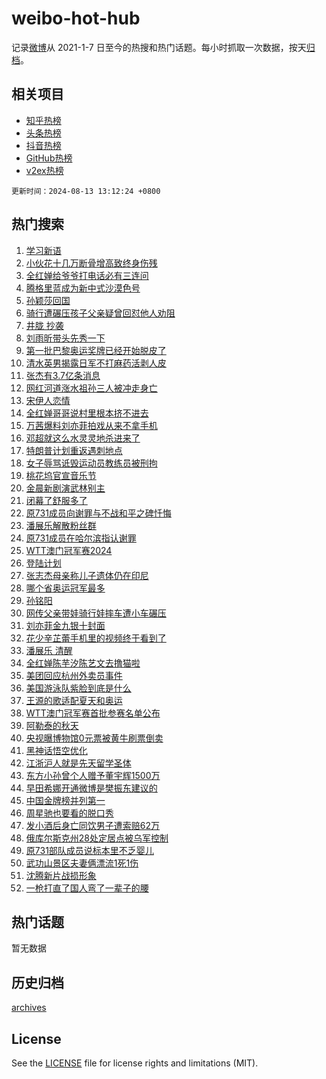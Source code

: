 # weibo-hot-hub

记录[微博](https://www.weibo.com)从 2021-1-7 日至今的热搜和热门话题。每小时抓取一次数据，按天[归档](archives)。

## 相关项目

- [知乎热榜](https://github.com/lonnyzhang423/zhihu-hot-hub)
- [头条热榜](https://github.com/lonnyzhang423/toutiao-hot-hub)
- [抖音热榜](https://github.com/lonnyzhang423/douyin-hot-hub)
- [GitHub热榜](https://github.com/lonnyzhang423/github-hot-hub)
- [v2ex热榜](https://github.com/lonnyzhang423/v2ex-hot-hub)


`更新时间：2024-08-13 13:12:24 +0800`

## 热门搜索

1. [学习新语](https://m.weibo.cn/search?containerid=100103type%3D1%26t%3D10%26q%3D%23%E5%AD%A6%E4%B9%A0%E6%96%B0%E8%AF%AD%23&stream_entry_id=51&isnewpage=1&extparam=seat%3D1%26stream_entry_id%3D51%26c_type%3D51%26dgr%3D0%26cate%3D10103%26q%3D%2523%25E5%25AD%25A6%25E4%25B9%25A0%25E6%2596%25B0%25E8%25AF%25AD%2523%26pos%3D0%26filter_type%3Drealtimehot%26display_time%3D1723525943%26pre_seqid%3D1723525943816016274211)
1. [小伙花十几万断骨增高致终身伤残](https://m.weibo.cn/search?containerid=100103type%3D1%26t%3D10%26q%3D%23%E5%B0%8F%E4%BC%99%E8%8A%B1%E5%8D%81%E5%87%A0%E4%B8%87%E6%96%AD%E9%AA%A8%E5%A2%9E%E9%AB%98%E8%87%B4%E7%BB%88%E8%BA%AB%E4%BC%A4%E6%AE%8B%23&stream_entry_id=31&isnewpage=1&extparam=seat%3D1%26stream_entry_id%3D31%26realpos%3D1%26dgr%3D0%26pos%3D0%26filter_type%3Drealtimehot%26c_type%3D31%26band_rank%3D1%26lcate%3D5001%26q%3D%2523%25E5%25B0%258F%25E4%25BC%2599%25E8%258A%25B1%25E5%258D%2581%25E5%2587%25A0%25E4%25B8%2587%25E6%2596%25AD%25E9%25AA%25A8%25E5%25A2%259E%25E9%25AB%2598%25E8%2587%25B4%25E7%25BB%2588%25E8%25BA%25AB%25E4%25BC%25A4%25E6%25AE%258B%2523%26cate%3D5001%26flag%3D1%26display_time%3D1723525943%26pre_seqid%3D1723525943816016274211)
1. [全红婵给爷爷打电话必有三连问](https://m.weibo.cn/search?containerid=100103type%3D1%26t%3D10%26q%3D%23%E5%85%A8%E7%BA%A2%E5%A9%B5%E7%BB%99%E7%88%B7%E7%88%B7%E6%89%93%E7%94%B5%E8%AF%9D%E5%BF%85%E6%9C%89%E4%B8%89%E8%BF%9E%E9%97%AE%23&stream_entry_id=31&isnewpage=1&extparam=seat%3D1%26stream_entry_id%3D31%26realpos%3D2%26dgr%3D0%26pos%3D1%26filter_type%3Drealtimehot%26c_type%3D31%26band_rank%3D2%26lcate%3D5001%26q%3D%2523%25E5%2585%25A8%25E7%25BA%25A2%25E5%25A9%25B5%25E7%25BB%2599%25E7%2588%25B7%25E7%2588%25B7%25E6%2589%2593%25E7%2594%25B5%25E8%25AF%259D%25E5%25BF%2585%25E6%259C%2589%25E4%25B8%2589%25E8%25BF%259E%25E9%2597%25AE%2523%26cate%3D5001%26flag%3D2%26display_time%3D1723525943%26pre_seqid%3D1723525943816016274211)
1. [腾格里蓝成为新中式沙漠色号](https://m.weibo.cn/search?containerid=100103type%3D1%26t%3D10%26q%3D%23%E8%85%BE%E6%A0%BC%E9%87%8C%E8%93%9D%E6%88%90%E4%B8%BA%E6%96%B0%E4%B8%AD%E5%BC%8F%E6%B2%99%E6%BC%A0%E8%89%B2%E5%8F%B7%23&stream_entry_id=31&isnewpage=1&extparam=seat%3D1%26stream_entry_id%3D31%26realpos%3D3%26dgr%3D0%26pos%3D2%26filter_type%3Drealtimehot%26c_type%3D31%26band_rank%3D3%26lcate%3D5001%26q%3D%2523%25E8%2585%25BE%25E6%25A0%25BC%25E9%2587%258C%25E8%2593%259D%25E6%2588%2590%25E4%25B8%25BA%25E6%2596%25B0%25E4%25B8%25AD%25E5%25BC%258F%25E6%25B2%2599%25E6%25BC%25A0%25E8%2589%25B2%25E5%258F%25B7%2523%26cate%3D5001%26flag%3D0%26display_time%3D1723525943%26pre_seqid%3D1723525943816016274211)
1. [孙颖莎回国](https://m.weibo.cn/search?containerid=100103type%3D1%26t%3D10%26q%3D%E5%AD%99%E9%A2%96%E8%8E%8E%E5%9B%9E%E5%9B%BD&stream_entry_id=31&isnewpage=1&extparam=seat%3D1%26stream_entry_id%3D31%26realpos%3D4%26dgr%3D0%26pos%3D3%26filter_type%3Drealtimehot%26c_type%3D31%26band_rank%3D4%26lcate%3D5001%26q%3D%25E5%25AD%2599%25E9%25A2%2596%25E8%258E%258E%25E5%259B%259E%25E5%259B%25BD%26cate%3D5001%26flag%3D2%26display_time%3D1723525943%26pre_seqid%3D1723525943816016274211)
1. [骑行遭碾压孩子父亲疑曾回怼他人劝阻](https://m.weibo.cn/search?containerid=100103type%3D1%26t%3D10%26q%3D%23%E9%AA%91%E8%A1%8C%E9%81%AD%E7%A2%BE%E5%8E%8B%E5%AD%A9%E5%AD%90%E7%88%B6%E4%BA%B2%E7%96%91%E6%9B%BE%E5%9B%9E%E6%80%BC%E4%BB%96%E4%BA%BA%E5%8A%9D%E9%98%BB%23&stream_entry_id=31&isnewpage=1&extparam=seat%3D1%26stream_entry_id%3D31%26realpos%3D5%26dgr%3D0%26pos%3D4%26filter_type%3Drealtimehot%26c_type%3D31%26band_rank%3D5%26lcate%3D5001%26q%3D%2523%25E9%25AA%2591%25E8%25A1%258C%25E9%2581%25AD%25E7%25A2%25BE%25E5%258E%258B%25E5%25AD%25A9%25E5%25AD%2590%25E7%2588%25B6%25E4%25BA%25B2%25E7%2596%2591%25E6%259B%25BE%25E5%259B%259E%25E6%2580%25BC%25E4%25BB%2596%25E4%25BA%25BA%25E5%258A%259D%25E9%2598%25BB%2523%26cate%3D5001%26flag%3D1%26display_time%3D1723525943%26pre_seqid%3D1723525943816016274211)
1. [井胧 抄袭](https://m.weibo.cn/search?containerid=100103type%3D1%26t%3D10%26q%3D%E4%BA%95%E8%83%A7+%E6%8A%84%E8%A2%AD&stream_entry_id=31&isnewpage=1&extparam=seat%3D1%26stream_entry_id%3D31%26realpos%3D6%26dgr%3D0%26pos%3D5%26filter_type%3Drealtimehot%26c_type%3D31%26band_rank%3D6%26lcate%3D5001%26q%3D%25E4%25BA%2595%25E8%2583%25A7%2520%25E6%258A%2584%25E8%25A2%25AD%26cate%3D5001%26flag%3D2%26display_time%3D1723525943%26pre_seqid%3D1723525943816016274211)
1. [刘雨昕带头先秀一下](https://m.weibo.cn/search?containerid=100103type%3D1%26t%3D10%26q%3D%23%E5%88%98%E9%9B%A8%E6%98%95%E5%B8%A6%E5%A4%B4%E5%85%88%E7%A7%80%E4%B8%80%E4%B8%8B%23&stream_entry_id=31&isnewpage=1&extparam=seat%3D1%26stream_entry_id%3D31%26topic_ad%3D1%26dgr%3D0%26adid%3D249330%26pos%3D6%26filter_type%3Drealtimehot%26is_ad_pos%3D1%26c_type%3D31%26band_rank%3D7%26lcate%3D5001%26q%3D%2523%25E5%2588%2598%25E9%259B%25A8%25E6%2598%2595%25E5%25B8%25A6%25E5%25A4%25B4%25E5%2585%2588%25E7%25A7%2580%25E4%25B8%2580%25E4%25B8%258B%2523%26cate%3D5001%26display_time%3D1723525943%26pre_seqid%3D1723525943816016274211)
1. [第一批巴黎奥运奖牌已经开始脱皮了](https://m.weibo.cn/search?containerid=100103type%3D1%26t%3D10%26q%3D%23%E7%AC%AC%E4%B8%80%E6%89%B9%E5%B7%B4%E9%BB%8E%E5%A5%A5%E8%BF%90%E5%A5%96%E7%89%8C%E5%B7%B2%E7%BB%8F%E5%BC%80%E5%A7%8B%E8%84%B1%E7%9A%AE%E4%BA%86%23&stream_entry_id=31&isnewpage=1&extparam=seat%3D1%26stream_entry_id%3D31%26realpos%3D7%26dgr%3D0%26pos%3D7%26filter_type%3Drealtimehot%26c_type%3D31%26band_rank%3D7%26lcate%3D5001%26q%3D%2523%25E7%25AC%25AC%25E4%25B8%2580%25E6%2589%25B9%25E5%25B7%25B4%25E9%25BB%258E%25E5%25A5%25A5%25E8%25BF%2590%25E5%25A5%2596%25E7%2589%258C%25E5%25B7%25B2%25E7%25BB%258F%25E5%25BC%2580%25E5%25A7%258B%25E8%2584%25B1%25E7%259A%25AE%25E4%25BA%2586%2523%26cate%3D5001%26flag%3D2%26display_time%3D1723525943%26pre_seqid%3D1723525943816016274211)
1. [清水英男揭露日军不打麻药活剥人皮](https://m.weibo.cn/search?containerid=100103type%3D1%26t%3D10%26q%3D%23%E6%B8%85%E6%B0%B4%E8%8B%B1%E7%94%B7%E6%8F%AD%E9%9C%B2%E6%97%A5%E5%86%9B%E4%B8%8D%E6%89%93%E9%BA%BB%E8%8D%AF%E6%B4%BB%E5%89%A5%E4%BA%BA%E7%9A%AE%23&stream_entry_id=31&isnewpage=1&extparam=seat%3D1%26stream_entry_id%3D31%26realpos%3D8%26dgr%3D0%26pos%3D8%26filter_type%3Drealtimehot%26c_type%3D31%26band_rank%3D8%26lcate%3D5001%26q%3D%2523%25E6%25B8%2585%25E6%25B0%25B4%25E8%258B%25B1%25E7%2594%25B7%25E6%258F%25AD%25E9%259C%25B2%25E6%2597%25A5%25E5%2586%259B%25E4%25B8%258D%25E6%2589%2593%25E9%25BA%25BB%25E8%258D%25AF%25E6%25B4%25BB%25E5%2589%25A5%25E4%25BA%25BA%25E7%259A%25AE%2523%26cate%3D5001%26flag%3D0%26display_time%3D1723525943%26pre_seqid%3D1723525943816016274211)
1. [张杰有3.7亿条消息](https://m.weibo.cn/search?containerid=100103type%3D1%26t%3D10%26q%3D%23%E5%BC%A0%E6%9D%B0%E6%9C%893.7%E4%BA%BF%E6%9D%A1%E6%B6%88%E6%81%AF%23&stream_entry_id=31&isnewpage=1&extparam=seat%3D1%26stream_entry_id%3D31%26realpos%3D9%26dgr%3D0%26pos%3D9%26filter_type%3Drealtimehot%26c_type%3D31%26band_rank%3D9%26lcate%3D5001%26q%3D%2523%25E5%25BC%25A0%25E6%259D%25B0%25E6%259C%25893.7%25E4%25BA%25BF%25E6%259D%25A1%25E6%25B6%2588%25E6%2581%25AF%2523%26cate%3D5001%26flag%3D2%26display_time%3D1723525943%26pre_seqid%3D1723525943816016274211)
1. [网红河道涨水祖孙三人被冲走身亡](https://m.weibo.cn/search?containerid=100103type%3D1%26t%3D10%26q%3D%23%E7%BD%91%E7%BA%A2%E6%B2%B3%E9%81%93%E6%B6%A8%E6%B0%B4%E7%A5%96%E5%AD%99%E4%B8%89%E4%BA%BA%E8%A2%AB%E5%86%B2%E8%B5%B0%E8%BA%AB%E4%BA%A1%23&stream_entry_id=31&isnewpage=1&extparam=seat%3D1%26stream_entry_id%3D31%26realpos%3D10%26dgr%3D0%26pos%3D10%26filter_type%3Drealtimehot%26c_type%3D31%26band_rank%3D10%26lcate%3D5001%26q%3D%2523%25E7%25BD%2591%25E7%25BA%25A2%25E6%25B2%25B3%25E9%2581%2593%25E6%25B6%25A8%25E6%25B0%25B4%25E7%25A5%2596%25E5%25AD%2599%25E4%25B8%2589%25E4%25BA%25BA%25E8%25A2%25AB%25E5%2586%25B2%25E8%25B5%25B0%25E8%25BA%25AB%25E4%25BA%25A1%2523%26cate%3D5001%26flag%3D1%26display_time%3D1723525943%26pre_seqid%3D1723525943816016274211)
1. [宋伊人恋情](https://m.weibo.cn/search?containerid=100103type%3D1%26t%3D10%26q%3D%23%E5%AE%8B%E4%BC%8A%E4%BA%BA%E6%81%8B%E6%83%85%23&stream_entry_id=31&isnewpage=1&extparam=seat%3D1%26stream_entry_id%3D31%26realpos%3D11%26dgr%3D0%26pos%3D11%26filter_type%3Drealtimehot%26c_type%3D31%26band_rank%3D11%26lcate%3D5001%26q%3D%2523%25E5%25AE%258B%25E4%25BC%258A%25E4%25BA%25BA%25E6%2581%258B%25E6%2583%2585%2523%26cate%3D5001%26flag%3D1%26display_time%3D1723525943%26pre_seqid%3D1723525943816016274211)
1. [全红婵哥哥说村里根本挤不进去](https://m.weibo.cn/search?containerid=100103type%3D1%26t%3D10%26q%3D%23%E5%85%A8%E7%BA%A2%E5%A9%B5%E5%93%A5%E5%93%A5%E8%AF%B4%E6%9D%91%E9%87%8C%E6%A0%B9%E6%9C%AC%E6%8C%A4%E4%B8%8D%E8%BF%9B%E5%8E%BB%23&stream_entry_id=31&isnewpage=1&extparam=seat%3D1%26stream_entry_id%3D31%26realpos%3D12%26dgr%3D0%26pos%3D12%26filter_type%3Drealtimehot%26c_type%3D31%26band_rank%3D12%26lcate%3D5001%26q%3D%2523%25E5%2585%25A8%25E7%25BA%25A2%25E5%25A9%25B5%25E5%2593%25A5%25E5%2593%25A5%25E8%25AF%25B4%25E6%259D%2591%25E9%2587%258C%25E6%25A0%25B9%25E6%259C%25AC%25E6%258C%25A4%25E4%25B8%258D%25E8%25BF%259B%25E5%258E%25BB%2523%26cate%3D5001%26flag%3D1%26display_time%3D1723525943%26pre_seqid%3D1723525943816016274211)
1. [万茜爆料刘亦菲拍戏从来不拿手机](https://m.weibo.cn/search?containerid=100103type%3D1%26t%3D10%26q%3D%23%E4%B8%87%E8%8C%9C%E7%88%86%E6%96%99%E5%88%98%E4%BA%A6%E8%8F%B2%E6%8B%8D%E6%88%8F%E4%BB%8E%E6%9D%A5%E4%B8%8D%E6%8B%BF%E6%89%8B%E6%9C%BA%23&stream_entry_id=31&isnewpage=1&extparam=seat%3D1%26stream_entry_id%3D31%26realpos%3D13%26dgr%3D0%26pos%3D13%26filter_type%3Drealtimehot%26c_type%3D31%26band_rank%3D13%26lcate%3D5001%26q%3D%2523%25E4%25B8%2587%25E8%258C%259C%25E7%2588%2586%25E6%2596%2599%25E5%2588%2598%25E4%25BA%25A6%25E8%258F%25B2%25E6%258B%258D%25E6%2588%258F%25E4%25BB%258E%25E6%259D%25A5%25E4%25B8%258D%25E6%258B%25BF%25E6%2589%258B%25E6%259C%25BA%2523%26cate%3D5001%26flag%3D2%26display_time%3D1723525943%26pre_seqid%3D1723525943816016274211)
1. [邓超就这么水灵灵地杀进来了](https://m.weibo.cn/search?containerid=100103type%3D1%26t%3D10%26q%3D%E9%82%93%E8%B6%85%E5%B0%B1%E8%BF%99%E4%B9%88%E6%B0%B4%E7%81%B5%E7%81%B5%E5%9C%B0%E6%9D%80%E8%BF%9B%E6%9D%A5%E4%BA%86&stream_entry_id=31&isnewpage=1&extparam=seat%3D1%26stream_entry_id%3D31%26realpos%3D14%26dgr%3D0%26pos%3D14%26filter_type%3Drealtimehot%26c_type%3D31%26band_rank%3D14%26lcate%3D5001%26q%3D%25E9%2582%2593%25E8%25B6%2585%25E5%25B0%25B1%25E8%25BF%2599%25E4%25B9%2588%25E6%25B0%25B4%25E7%2581%25B5%25E7%2581%25B5%25E5%259C%25B0%25E6%259D%2580%25E8%25BF%259B%25E6%259D%25A5%25E4%25BA%2586%26cate%3D5001%26flag%3D1%26display_time%3D1723525943%26pre_seqid%3D1723525943816016274211)
1. [特朗普计划重返遇刺地点](https://m.weibo.cn/search?containerid=100103type%3D1%26t%3D10%26q%3D%23%E7%89%B9%E6%9C%97%E6%99%AE%E8%AE%A1%E5%88%92%E9%87%8D%E8%BF%94%E9%81%87%E5%88%BA%E5%9C%B0%E7%82%B9%23&stream_entry_id=31&isnewpage=1&extparam=seat%3D1%26stream_entry_id%3D31%26realpos%3D15%26dgr%3D0%26pos%3D15%26filter_type%3Drealtimehot%26c_type%3D31%26band_rank%3D15%26lcate%3D5001%26q%3D%2523%25E7%2589%25B9%25E6%259C%2597%25E6%2599%25AE%25E8%25AE%25A1%25E5%2588%2592%25E9%2587%258D%25E8%25BF%2594%25E9%2581%2587%25E5%2588%25BA%25E5%259C%25B0%25E7%2582%25B9%2523%26cate%3D5001%26flag%3D1%26display_time%3D1723525943%26pre_seqid%3D1723525943816016274211)
1. [女子辱骂诋毁运动员教练员被刑拘](https://m.weibo.cn/search?containerid=100103type%3D1%26t%3D10%26q%3D%23%E5%A5%B3%E5%AD%90%E8%BE%B1%E9%AA%82%E8%AF%8B%E6%AF%81%E8%BF%90%E5%8A%A8%E5%91%98%E6%95%99%E7%BB%83%E5%91%98%E8%A2%AB%E5%88%91%E6%8B%98%23&stream_entry_id=31&isnewpage=1&extparam=seat%3D1%26stream_entry_id%3D31%26realpos%3D16%26dgr%3D0%26pos%3D16%26filter_type%3Drealtimehot%26c_type%3D31%26band_rank%3D16%26lcate%3D5001%26q%3D%2523%25E5%25A5%25B3%25E5%25AD%2590%25E8%25BE%25B1%25E9%25AA%2582%25E8%25AF%258B%25E6%25AF%2581%25E8%25BF%2590%25E5%258A%25A8%25E5%2591%2598%25E6%2595%2599%25E7%25BB%2583%25E5%2591%2598%25E8%25A2%25AB%25E5%2588%2591%25E6%258B%2598%2523%26cate%3D5001%26flag%3D2%26display_time%3D1723525943%26pre_seqid%3D1723525943816016274211)
1. [桃花坞官宣音乐节](https://m.weibo.cn/search?containerid=100103type%3D1%26t%3D10%26q%3D%23%E6%A1%83%E8%8A%B1%E5%9D%9E%E5%AE%98%E5%AE%A3%E9%9F%B3%E4%B9%90%E8%8A%82%23&stream_entry_id=31&isnewpage=1&extparam=seat%3D1%26stream_entry_id%3D31%26realpos%3D17%26dgr%3D0%26pos%3D17%26filter_type%3Drealtimehot%26c_type%3D31%26band_rank%3D17%26lcate%3D5001%26q%3D%2523%25E6%25A1%2583%25E8%258A%25B1%25E5%259D%259E%25E5%25AE%2598%25E5%25AE%25A3%25E9%259F%25B3%25E4%25B9%2590%25E8%258A%2582%2523%26cate%3D5001%26flag%3D1%26display_time%3D1723525943%26pre_seqid%3D1723525943816016274211)
1. [金晨新剧演武林别主](https://m.weibo.cn/search?containerid=100103type%3D1%26t%3D10%26q%3D%23%E9%87%91%E6%99%A8%E6%96%B0%E5%89%A7%E6%BC%94%E6%AD%A6%E6%9E%97%E5%88%AB%E4%B8%BB%23&stream_entry_id=31&isnewpage=1&extparam=seat%3D1%26stream_entry_id%3D31%26realpos%3D18%26dgr%3D0%26adid%3D250186%26pos%3D18%26filter_type%3Drealtimehot%26c_type%3D31%26band_rank%3D18%26lcate%3D5001%26q%3D%2523%25E9%2587%2591%25E6%2599%25A8%25E6%2596%25B0%25E5%2589%25A7%25E6%25BC%2594%25E6%25AD%25A6%25E6%259E%2597%25E5%2588%25AB%25E4%25B8%25BB%2523%26cate%3D5001%26flag%3D0%26display_time%3D1723525943%26pre_seqid%3D1723525943816016274211)
1. [闭幕了舒服多了](https://m.weibo.cn/search?containerid=100103type%3D1%26t%3D10%26q%3D%23%E9%97%AD%E5%B9%95%E4%BA%86%E8%88%92%E6%9C%8D%E5%A4%9A%E4%BA%86%23&stream_entry_id=31&isnewpage=1&extparam=seat%3D1%26stream_entry_id%3D31%26realpos%3D19%26dgr%3D0%26adid%3D250208%26pos%3D19%26filter_type%3Drealtimehot%26c_type%3D31%26band_rank%3D19%26lcate%3D5001%26q%3D%2523%25E9%2597%25AD%25E5%25B9%2595%25E4%25BA%2586%25E8%2588%2592%25E6%259C%258D%25E5%25A4%259A%25E4%25BA%2586%2523%26cate%3D5001%26flag%3D0%26display_time%3D1723525943%26pre_seqid%3D1723525943816016274211)
1. [原731成员向谢罪与不战和平之碑忏悔](https://m.weibo.cn/search?containerid=100103type%3D1%26t%3D10%26q%3D%23%E5%8E%9F731%E6%88%90%E5%91%98%E5%90%91%E8%B0%A2%E7%BD%AA%E4%B8%8E%E4%B8%8D%E6%88%98%E5%92%8C%E5%B9%B3%E4%B9%8B%E7%A2%91%E5%BF%8F%E6%82%94%23&stream_entry_id=31&isnewpage=1&extparam=seat%3D1%26stream_entry_id%3D31%26realpos%3D20%26dgr%3D0%26pos%3D20%26filter_type%3Drealtimehot%26c_type%3D31%26band_rank%3D20%26lcate%3D5001%26q%3D%2523%25E5%258E%259F731%25E6%2588%2590%25E5%2591%2598%25E5%2590%2591%25E8%25B0%25A2%25E7%25BD%25AA%25E4%25B8%258E%25E4%25B8%258D%25E6%2588%2598%25E5%2592%258C%25E5%25B9%25B3%25E4%25B9%258B%25E7%25A2%2591%25E5%25BF%258F%25E6%2582%2594%2523%26cate%3D5001%26flag%3D0%26display_time%3D1723525943%26pre_seqid%3D1723525943816016274211)
1. [潘展乐解散粉丝群](https://m.weibo.cn/search?containerid=100103type%3D1%26t%3D10%26q%3D%23%E6%BD%98%E5%B1%95%E4%B9%90%E8%A7%A3%E6%95%A3%E7%B2%89%E4%B8%9D%E7%BE%A4%23&stream_entry_id=31&isnewpage=1&extparam=seat%3D1%26stream_entry_id%3D31%26realpos%3D21%26dgr%3D0%26pos%3D21%26filter_type%3Drealtimehot%26c_type%3D31%26band_rank%3D21%26lcate%3D5001%26q%3D%2523%25E6%25BD%2598%25E5%25B1%2595%25E4%25B9%2590%25E8%25A7%25A3%25E6%2595%25A3%25E7%25B2%2589%25E4%25B8%259D%25E7%25BE%25A4%2523%26cate%3D5001%26flag%3D0%26display_time%3D1723525943%26pre_seqid%3D1723525943816016274211)
1. [原731成员在哈尔滨指认谢罪](https://m.weibo.cn/search?containerid=100103type%3D1%26t%3D10%26q%3D%23%E5%8E%9F731%E6%88%90%E5%91%98%E5%9C%A8%E5%93%88%E5%B0%94%E6%BB%A8%E6%8C%87%E8%AE%A4%E8%B0%A2%E7%BD%AA%23&stream_entry_id=31&isnewpage=1&extparam=seat%3D1%26stream_entry_id%3D31%26realpos%3D22%26dgr%3D0%26pos%3D22%26filter_type%3Drealtimehot%26c_type%3D31%26band_rank%3D22%26lcate%3D5001%26q%3D%2523%25E5%258E%259F731%25E6%2588%2590%25E5%2591%2598%25E5%259C%25A8%25E5%2593%2588%25E5%25B0%2594%25E6%25BB%25A8%25E6%258C%2587%25E8%25AE%25A4%25E8%25B0%25A2%25E7%25BD%25AA%2523%26cate%3D5001%26flag%3D0%26display_time%3D1723525943%26pre_seqid%3D1723525943816016274211)
1. [WTT澳门冠军赛2024](https://m.weibo.cn/search?containerid=100103type%3D1%26t%3D10%26q%3D%23WTT%E6%BE%B3%E9%97%A8%E5%86%A0%E5%86%9B%E8%B5%9B2024%23&stream_entry_id=31&isnewpage=1&extparam=seat%3D1%26stream_entry_id%3D31%26realpos%3D23%26dgr%3D0%26pos%3D23%26filter_type%3Drealtimehot%26c_type%3D31%26band_rank%3D23%26lcate%3D5001%26q%3D%2523WTT%25E6%25BE%25B3%25E9%2597%25A8%25E5%2586%25A0%25E5%2586%259B%25E8%25B5%259B2024%2523%26cate%3D5001%26flag%3D1%26display_time%3D1723525943%26pre_seqid%3D1723525943816016274211)
1. [登陆计划](https://m.weibo.cn/search?containerid=100103type%3D1%26t%3D10%26q%3D%E7%99%BB%E9%99%86%E8%AE%A1%E5%88%92&stream_entry_id=31&isnewpage=1&extparam=seat%3D1%26stream_entry_id%3D31%26realpos%3D24%26dgr%3D0%26pos%3D24%26filter_type%3Drealtimehot%26c_type%3D31%26band_rank%3D24%26lcate%3D5001%26q%3D%25E7%2599%25BB%25E9%2599%2586%25E8%25AE%25A1%25E5%2588%2592%26cate%3D5001%26flag%3D1%26display_time%3D1723525943%26pre_seqid%3D1723525943816016274211)
1. [张志杰母亲称儿子遗体仍在印尼](https://m.weibo.cn/search?containerid=100103type%3D1%26t%3D10%26q%3D%23%E5%BC%A0%E5%BF%97%E6%9D%B0%E6%AF%8D%E4%BA%B2%E7%A7%B0%E5%84%BF%E5%AD%90%E9%81%97%E4%BD%93%E4%BB%8D%E5%9C%A8%E5%8D%B0%E5%B0%BC%23&stream_entry_id=31&isnewpage=1&extparam=seat%3D1%26stream_entry_id%3D31%26realpos%3D25%26dgr%3D0%26pos%3D25%26filter_type%3Drealtimehot%26c_type%3D31%26band_rank%3D25%26lcate%3D5001%26q%3D%2523%25E5%25BC%25A0%25E5%25BF%2597%25E6%259D%25B0%25E6%25AF%258D%25E4%25BA%25B2%25E7%25A7%25B0%25E5%2584%25BF%25E5%25AD%2590%25E9%2581%2597%25E4%25BD%2593%25E4%25BB%258D%25E5%259C%25A8%25E5%258D%25B0%25E5%25B0%25BC%2523%26cate%3D5001%26flag%3D0%26display_time%3D1723525943%26pre_seqid%3D1723525943816016274211)
1. [哪个省奥运冠军最多](https://m.weibo.cn/search?containerid=100103type%3D1%26t%3D10%26q%3D%23%E5%93%AA%E4%B8%AA%E7%9C%81%E5%A5%A5%E8%BF%90%E5%86%A0%E5%86%9B%E6%9C%80%E5%A4%9A%23&stream_entry_id=31&isnewpage=1&extparam=seat%3D1%26stream_entry_id%3D31%26realpos%3D26%26dgr%3D0%26pos%3D26%26filter_type%3Drealtimehot%26c_type%3D31%26band_rank%3D26%26lcate%3D5001%26q%3D%2523%25E5%2593%25AA%25E4%25B8%25AA%25E7%259C%2581%25E5%25A5%25A5%25E8%25BF%2590%25E5%2586%25A0%25E5%2586%259B%25E6%259C%2580%25E5%25A4%259A%2523%26cate%3D5001%26flag%3D1%26display_time%3D1723525943%26pre_seqid%3D1723525943816016274211)
1. [孙铭阳](https://m.weibo.cn/search?containerid=100103type%3D1%26t%3D10%26q%3D%E5%AD%99%E9%93%AD%E9%98%B3&stream_entry_id=31&isnewpage=1&extparam=seat%3D1%26stream_entry_id%3D31%26realpos%3D27%26dgr%3D0%26pos%3D27%26filter_type%3Drealtimehot%26c_type%3D31%26band_rank%3D27%26lcate%3D5001%26q%3D%25E5%25AD%2599%25E9%2593%25AD%25E9%2598%25B3%26cate%3D5001%26flag%3D1%26display_time%3D1723525943%26pre_seqid%3D1723525943816016274211)
1. [网传父亲带娃骑行娃摔车遭小车碾压](https://m.weibo.cn/search?containerid=100103type%3D1%26t%3D10%26q%3D%23%E7%BD%91%E4%BC%A0%E7%88%B6%E4%BA%B2%E5%B8%A6%E5%A8%83%E9%AA%91%E8%A1%8C%E5%A8%83%E6%91%94%E8%BD%A6%E9%81%AD%E5%B0%8F%E8%BD%A6%E7%A2%BE%E5%8E%8B%23&stream_entry_id=31&isnewpage=1&extparam=seat%3D1%26stream_entry_id%3D31%26realpos%3D28%26dgr%3D0%26pos%3D28%26filter_type%3Drealtimehot%26c_type%3D31%26band_rank%3D28%26lcate%3D5001%26q%3D%2523%25E7%25BD%2591%25E4%25BC%25A0%25E7%2588%25B6%25E4%25BA%25B2%25E5%25B8%25A6%25E5%25A8%2583%25E9%25AA%2591%25E8%25A1%258C%25E5%25A8%2583%25E6%2591%2594%25E8%25BD%25A6%25E9%2581%25AD%25E5%25B0%258F%25E8%25BD%25A6%25E7%25A2%25BE%25E5%258E%258B%2523%26cate%3D5001%26flag%3D0%26display_time%3D1723525943%26pre_seqid%3D1723525943816016274211)
1. [刘亦菲金九银十封面](https://m.weibo.cn/search?containerid=100103type%3D1%26t%3D10%26q%3D%23%E5%88%98%E4%BA%A6%E8%8F%B2%E9%87%91%E4%B9%9D%E9%93%B6%E5%8D%81%E5%B0%81%E9%9D%A2%23&stream_entry_id=31&isnewpage=1&extparam=seat%3D1%26stream_entry_id%3D31%26realpos%3D29%26dgr%3D0%26pos%3D29%26filter_type%3Drealtimehot%26c_type%3D31%26band_rank%3D29%26lcate%3D5001%26q%3D%2523%25E5%2588%2598%25E4%25BA%25A6%25E8%258F%25B2%25E9%2587%2591%25E4%25B9%259D%25E9%2593%25B6%25E5%258D%2581%25E5%25B0%2581%25E9%259D%25A2%2523%26cate%3D5001%26flag%3D1%26display_time%3D1723525943%26pre_seqid%3D1723525943816016274211)
1. [花少辛芷蕾手机里的视频终于看到了](https://m.weibo.cn/search?containerid=100103type%3D1%26t%3D10%26q%3D%E8%8A%B1%E5%B0%91%E8%BE%9B%E8%8A%B7%E8%95%BE%E6%89%8B%E6%9C%BA%E9%87%8C%E7%9A%84%E8%A7%86%E9%A2%91%E7%BB%88%E4%BA%8E%E7%9C%8B%E5%88%B0%E4%BA%86&stream_entry_id=31&isnewpage=1&extparam=seat%3D1%26stream_entry_id%3D31%26realpos%3D30%26dgr%3D0%26pos%3D30%26filter_type%3Drealtimehot%26c_type%3D31%26band_rank%3D30%26lcate%3D5001%26q%3D%25E8%258A%25B1%25E5%25B0%2591%25E8%25BE%259B%25E8%258A%25B7%25E8%2595%25BE%25E6%2589%258B%25E6%259C%25BA%25E9%2587%258C%25E7%259A%2584%25E8%25A7%2586%25E9%25A2%2591%25E7%25BB%2588%25E4%25BA%258E%25E7%259C%258B%25E5%2588%25B0%25E4%25BA%2586%26cate%3D5001%26flag%3D1%26display_time%3D1723525943%26pre_seqid%3D1723525943816016274211)
1. [潘展乐 清醒](https://m.weibo.cn/search?containerid=100103type%3D1%26t%3D10%26q%3D%E6%BD%98%E5%B1%95%E4%B9%90+%E6%B8%85%E9%86%92&stream_entry_id=31&isnewpage=1&extparam=seat%3D1%26stream_entry_id%3D31%26realpos%3D31%26dgr%3D0%26pos%3D31%26filter_type%3Drealtimehot%26c_type%3D31%26band_rank%3D31%26lcate%3D5001%26q%3D%25E6%25BD%2598%25E5%25B1%2595%25E4%25B9%2590%2520%25E6%25B8%2585%25E9%2586%2592%26cate%3D5001%26flag%3D0%26display_time%3D1723525943%26pre_seqid%3D1723525943816016274211)
1. [全红婵陈芋汐陈艺文去撸猫啦](https://m.weibo.cn/search?containerid=100103type%3D1%26t%3D10%26q%3D%23%E5%85%A8%E7%BA%A2%E5%A9%B5%E9%99%88%E8%8A%8B%E6%B1%90%E9%99%88%E8%89%BA%E6%96%87%E5%8E%BB%E6%92%B8%E7%8C%AB%E5%95%A6%23&stream_entry_id=31&isnewpage=1&extparam=seat%3D1%26stream_entry_id%3D31%26realpos%3D32%26dgr%3D0%26pos%3D32%26filter_type%3Drealtimehot%26c_type%3D31%26band_rank%3D32%26lcate%3D5001%26q%3D%2523%25E5%2585%25A8%25E7%25BA%25A2%25E5%25A9%25B5%25E9%2599%2588%25E8%258A%258B%25E6%25B1%2590%25E9%2599%2588%25E8%2589%25BA%25E6%2596%2587%25E5%258E%25BB%25E6%2592%25B8%25E7%258C%25AB%25E5%2595%25A6%2523%26cate%3D5001%26flag%3D1%26display_time%3D1723525943%26pre_seqid%3D1723525943816016274211)
1. [美团回应杭州外卖员事件](https://m.weibo.cn/search?containerid=100103type%3D1%26t%3D10%26q%3D%23%E7%BE%8E%E5%9B%A2%E5%9B%9E%E5%BA%94%E6%9D%AD%E5%B7%9E%E5%A4%96%E5%8D%96%E5%91%98%E4%BA%8B%E4%BB%B6%23&stream_entry_id=31&isnewpage=1&extparam=seat%3D1%26stream_entry_id%3D31%26realpos%3D33%26dgr%3D0%26pos%3D33%26filter_type%3Drealtimehot%26c_type%3D31%26band_rank%3D33%26lcate%3D5001%26q%3D%2523%25E7%25BE%258E%25E5%259B%25A2%25E5%259B%259E%25E5%25BA%2594%25E6%259D%25AD%25E5%25B7%259E%25E5%25A4%2596%25E5%258D%2596%25E5%2591%2598%25E4%25BA%258B%25E4%25BB%25B6%2523%26cate%3D5001%26flag%3D0%26display_time%3D1723525943%26pre_seqid%3D1723525943816016274211)
1. [美国游泳队紫脸到底是什么](https://m.weibo.cn/search?containerid=100103type%3D1%26t%3D10%26q%3D%E7%BE%8E%E5%9B%BD%E6%B8%B8%E6%B3%B3%E9%98%9F%E7%B4%AB%E8%84%B8%E5%88%B0%E5%BA%95%E6%98%AF%E4%BB%80%E4%B9%88&stream_entry_id=31&isnewpage=1&extparam=seat%3D1%26stream_entry_id%3D31%26realpos%3D34%26dgr%3D0%26pos%3D34%26filter_type%3Drealtimehot%26c_type%3D31%26band_rank%3D34%26lcate%3D5001%26q%3D%25E7%25BE%258E%25E5%259B%25BD%25E6%25B8%25B8%25E6%25B3%25B3%25E9%2598%259F%25E7%25B4%25AB%25E8%2584%25B8%25E5%2588%25B0%25E5%25BA%2595%25E6%2598%25AF%25E4%25BB%2580%25E4%25B9%2588%26cate%3D5001%26flag%3D0%26display_time%3D1723525943%26pre_seqid%3D1723525943816016274211)
1. [王源的歌适配夏天和奥运](https://m.weibo.cn/search?containerid=100103type%3D1%26t%3D10%26q%3D%E7%8E%8B%E6%BA%90%E7%9A%84%E6%AD%8C%E9%80%82%E9%85%8D%E5%A4%8F%E5%A4%A9%E5%92%8C%E5%A5%A5%E8%BF%90&stream_entry_id=31&isnewpage=1&extparam=seat%3D1%26stream_entry_id%3D31%26realpos%3D35%26dgr%3D0%26pos%3D35%26filter_type%3Drealtimehot%26c_type%3D31%26band_rank%3D35%26lcate%3D5001%26q%3D%25E7%258E%258B%25E6%25BA%2590%25E7%259A%2584%25E6%25AD%258C%25E9%2580%2582%25E9%2585%258D%25E5%25A4%258F%25E5%25A4%25A9%25E5%2592%258C%25E5%25A5%25A5%25E8%25BF%2590%26cate%3D5001%26flag%3D1%26display_time%3D1723525943%26pre_seqid%3D1723525943816016274211)
1. [WTT澳门冠军赛首批参赛名单公布](https://m.weibo.cn/search?containerid=100103type%3D1%26t%3D10%26q%3D%23WTT%E6%BE%B3%E9%97%A8%E5%86%A0%E5%86%9B%E8%B5%9B%E9%A6%96%E6%89%B9%E5%8F%82%E8%B5%9B%E5%90%8D%E5%8D%95%E5%85%AC%E5%B8%83%23&stream_entry_id=31&isnewpage=1&extparam=seat%3D1%26stream_entry_id%3D31%26realpos%3D36%26dgr%3D0%26pos%3D36%26filter_type%3Drealtimehot%26c_type%3D31%26band_rank%3D36%26lcate%3D5001%26q%3D%2523WTT%25E6%25BE%25B3%25E9%2597%25A8%25E5%2586%25A0%25E5%2586%259B%25E8%25B5%259B%25E9%25A6%2596%25E6%2589%25B9%25E5%258F%2582%25E8%25B5%259B%25E5%2590%258D%25E5%258D%2595%25E5%2585%25AC%25E5%25B8%2583%2523%26cate%3D5001%26flag%3D1%26display_time%3D1723525943%26pre_seqid%3D1723525943816016274211)
1. [阿勒泰的秋天](https://m.weibo.cn/search?containerid=100103type%3D1%26t%3D10%26q%3D%E9%98%BF%E5%8B%92%E6%B3%B0%E7%9A%84%E7%A7%8B%E5%A4%A9&stream_entry_id=31&isnewpage=1&extparam=seat%3D1%26stream_entry_id%3D31%26realpos%3D37%26dgr%3D0%26pos%3D37%26filter_type%3Drealtimehot%26c_type%3D31%26band_rank%3D37%26lcate%3D5001%26q%3D%25E9%2598%25BF%25E5%258B%2592%25E6%25B3%25B0%25E7%259A%2584%25E7%25A7%258B%25E5%25A4%25A9%26cate%3D5001%26flag%3D1%26display_time%3D1723525943%26pre_seqid%3D1723525943816016274211)
1. [央视曝博物馆0元票被黄牛刷票倒卖](https://m.weibo.cn/search?containerid=100103type%3D1%26t%3D10%26q%3D%23%E5%A4%AE%E8%A7%86%E6%9B%9D%E5%8D%9A%E7%89%A9%E9%A6%860%E5%85%83%E7%A5%A8%E8%A2%AB%E9%BB%84%E7%89%9B%E5%88%B7%E7%A5%A8%E5%80%92%E5%8D%96%23&stream_entry_id=31&isnewpage=1&extparam=seat%3D1%26stream_entry_id%3D31%26realpos%3D38%26dgr%3D0%26pos%3D38%26filter_type%3Drealtimehot%26c_type%3D31%26band_rank%3D38%26lcate%3D5001%26q%3D%2523%25E5%25A4%25AE%25E8%25A7%2586%25E6%259B%259D%25E5%258D%259A%25E7%2589%25A9%25E9%25A6%25860%25E5%2585%2583%25E7%25A5%25A8%25E8%25A2%25AB%25E9%25BB%2584%25E7%2589%259B%25E5%2588%25B7%25E7%25A5%25A8%25E5%2580%2592%25E5%258D%2596%2523%26cate%3D5001%26flag%3D1%26display_time%3D1723525943%26pre_seqid%3D1723525943816016274211)
1. [黑神话悟空优化](https://m.weibo.cn/search?containerid=100103type%3D1%26t%3D10%26q%3D%E9%BB%91%E7%A5%9E%E8%AF%9D%E6%82%9F%E7%A9%BA%E4%BC%98%E5%8C%96&stream_entry_id=31&isnewpage=1&extparam=seat%3D1%26stream_entry_id%3D31%26realpos%3D39%26dgr%3D0%26pos%3D39%26filter_type%3Drealtimehot%26c_type%3D31%26band_rank%3D39%26lcate%3D5001%26q%3D%25E9%25BB%2591%25E7%25A5%259E%25E8%25AF%259D%25E6%2582%259F%25E7%25A9%25BA%25E4%25BC%2598%25E5%258C%2596%26cate%3D5001%26flag%3D1%26display_time%3D1723525943%26pre_seqid%3D1723525943816016274211)
1. [江浙沪人就是先天留学圣体](https://m.weibo.cn/search?containerid=100103type%3D1%26t%3D10%26q%3D%E6%B1%9F%E6%B5%99%E6%B2%AA%E4%BA%BA%E5%B0%B1%E6%98%AF%E5%85%88%E5%A4%A9%E7%95%99%E5%AD%A6%E5%9C%A3%E4%BD%93&stream_entry_id=31&isnewpage=1&extparam=seat%3D1%26stream_entry_id%3D31%26realpos%3D40%26dgr%3D0%26pos%3D40%26filter_type%3Drealtimehot%26c_type%3D31%26band_rank%3D40%26lcate%3D5001%26q%3D%25E6%25B1%259F%25E6%25B5%2599%25E6%25B2%25AA%25E4%25BA%25BA%25E5%25B0%25B1%25E6%2598%25AF%25E5%2585%2588%25E5%25A4%25A9%25E7%2595%2599%25E5%25AD%25A6%25E5%259C%25A3%25E4%25BD%2593%26cate%3D5001%26flag%3D0%26display_time%3D1723525943%26pre_seqid%3D1723525943816016274211)
1. [东方小孙曾个人赠予董宇辉1500万](https://m.weibo.cn/search?containerid=100103type%3D1%26t%3D10%26q%3D%23%E4%B8%9C%E6%96%B9%E5%B0%8F%E5%AD%99%E6%9B%BE%E4%B8%AA%E4%BA%BA%E8%B5%A0%E4%BA%88%E8%91%A3%E5%AE%87%E8%BE%891500%E4%B8%87%23&stream_entry_id=31&isnewpage=1&extparam=seat%3D1%26stream_entry_id%3D31%26realpos%3D41%26dgr%3D0%26pos%3D41%26filter_type%3Drealtimehot%26c_type%3D31%26band_rank%3D41%26lcate%3D5001%26q%3D%2523%25E4%25B8%259C%25E6%2596%25B9%25E5%25B0%258F%25E5%25AD%2599%25E6%259B%25BE%25E4%25B8%25AA%25E4%25BA%25BA%25E8%25B5%25A0%25E4%25BA%2588%25E8%2591%25A3%25E5%25AE%2587%25E8%25BE%25891500%25E4%25B8%2587%2523%26cate%3D5001%26flag%3D0%26display_time%3D1723525943%26pre_seqid%3D1723525943816016274211)
1. [早田希娜开通微博是樊振东建议的](https://m.weibo.cn/search?containerid=100103type%3D1%26t%3D10%26q%3D%23%E6%97%A9%E7%94%B0%E5%B8%8C%E5%A8%9C%E5%BC%80%E9%80%9A%E5%BE%AE%E5%8D%9A%E6%98%AF%E6%A8%8A%E6%8C%AF%E4%B8%9C%E5%BB%BA%E8%AE%AE%E7%9A%84%23&stream_entry_id=31&isnewpage=1&extparam=seat%3D1%26stream_entry_id%3D31%26realpos%3D42%26dgr%3D0%26pos%3D42%26filter_type%3Drealtimehot%26c_type%3D31%26band_rank%3D42%26lcate%3D5001%26q%3D%2523%25E6%2597%25A9%25E7%2594%25B0%25E5%25B8%258C%25E5%25A8%259C%25E5%25BC%2580%25E9%2580%259A%25E5%25BE%25AE%25E5%258D%259A%25E6%2598%25AF%25E6%25A8%258A%25E6%258C%25AF%25E4%25B8%259C%25E5%25BB%25BA%25E8%25AE%25AE%25E7%259A%2584%2523%26cate%3D5001%26flag%3D1%26display_time%3D1723525943%26pre_seqid%3D1723525943816016274211)
1. [中国金牌榜并列第一](https://m.weibo.cn/search?containerid=100103type%3D1%26t%3D10%26q%3D%23%E4%B8%AD%E5%9B%BD%E9%87%91%E7%89%8C%E6%A6%9C%E5%B9%B6%E5%88%97%E7%AC%AC%E4%B8%80%23&stream_entry_id=31&isnewpage=1&extparam=seat%3D1%26stream_entry_id%3D31%26realpos%3D43%26dgr%3D0%26pos%3D43%26filter_type%3Drealtimehot%26c_type%3D31%26band_rank%3D43%26lcate%3D5001%26q%3D%2523%25E4%25B8%25AD%25E5%259B%25BD%25E9%2587%2591%25E7%2589%258C%25E6%25A6%259C%25E5%25B9%25B6%25E5%2588%2597%25E7%25AC%25AC%25E4%25B8%2580%2523%26cate%3D5001%26flag%3D0%26display_time%3D1723525943%26pre_seqid%3D1723525943816016274211)
1. [周星驰也要看的脱口秀](https://m.weibo.cn/search?containerid=100103type%3D1%26t%3D10%26q%3D%E5%91%A8%E6%98%9F%E9%A9%B0%E4%B9%9F%E8%A6%81%E7%9C%8B%E7%9A%84%E8%84%B1%E5%8F%A3%E7%A7%80&stream_entry_id=31&isnewpage=1&extparam=seat%3D1%26stream_entry_id%3D31%26realpos%3D44%26dgr%3D0%26pos%3D44%26filter_type%3Drealtimehot%26c_type%3D31%26band_rank%3D44%26lcate%3D5001%26q%3D%25E5%2591%25A8%25E6%2598%259F%25E9%25A9%25B0%25E4%25B9%259F%25E8%25A6%2581%25E7%259C%258B%25E7%259A%2584%25E8%2584%25B1%25E5%258F%25A3%25E7%25A7%2580%26cate%3D5001%26flag%3D1%26display_time%3D1723525943%26pre_seqid%3D1723525943816016274211)
1. [发小酒后身亡同饮男子遭索赔62万](https://m.weibo.cn/search?containerid=100103type%3D1%26t%3D10%26q%3D%23%E5%8F%91%E5%B0%8F%E9%85%92%E5%90%8E%E8%BA%AB%E4%BA%A1%E5%90%8C%E9%A5%AE%E7%94%B7%E5%AD%90%E9%81%AD%E7%B4%A2%E8%B5%9462%E4%B8%87%23&stream_entry_id=31&isnewpage=1&extparam=seat%3D1%26stream_entry_id%3D31%26realpos%3D45%26dgr%3D0%26pos%3D45%26filter_type%3Drealtimehot%26c_type%3D31%26band_rank%3D45%26lcate%3D5001%26q%3D%2523%25E5%258F%2591%25E5%25B0%258F%25E9%2585%2592%25E5%2590%258E%25E8%25BA%25AB%25E4%25BA%25A1%25E5%2590%258C%25E9%25A5%25AE%25E7%2594%25B7%25E5%25AD%2590%25E9%2581%25AD%25E7%25B4%25A2%25E8%25B5%259462%25E4%25B8%2587%2523%26cate%3D5001%26flag%3D0%26display_time%3D1723525943%26pre_seqid%3D1723525943816016274211)
1. [俄库尔斯克州28处定居点被乌军控制](https://m.weibo.cn/search?containerid=100103type%3D1%26t%3D10%26q%3D%23%E4%BF%84%E5%BA%93%E5%B0%94%E6%96%AF%E5%85%8B%E5%B7%9E28%E5%A4%84%E5%AE%9A%E5%B1%85%E7%82%B9%E8%A2%AB%E4%B9%8C%E5%86%9B%E6%8E%A7%E5%88%B6%23&stream_entry_id=31&isnewpage=1&extparam=seat%3D1%26stream_entry_id%3D31%26realpos%3D46%26dgr%3D0%26pos%3D46%26filter_type%3Drealtimehot%26c_type%3D31%26band_rank%3D46%26lcate%3D5001%26q%3D%2523%25E4%25BF%2584%25E5%25BA%2593%25E5%25B0%2594%25E6%2596%25AF%25E5%2585%258B%25E5%25B7%259E28%25E5%25A4%2584%25E5%25AE%259A%25E5%25B1%2585%25E7%2582%25B9%25E8%25A2%25AB%25E4%25B9%258C%25E5%2586%259B%25E6%258E%25A7%25E5%2588%25B6%2523%26cate%3D5001%26flag%3D0%26display_time%3D1723525943%26pre_seqid%3D1723525943816016274211)
1. [原731部队成员说标本里不乏婴儿](https://m.weibo.cn/search?containerid=100103type%3D1%26t%3D10%26q%3D%23%E5%8E%9F731%E9%83%A8%E9%98%9F%E6%88%90%E5%91%98%E8%AF%B4%E6%A0%87%E6%9C%AC%E9%87%8C%E4%B8%8D%E4%B9%8F%E5%A9%B4%E5%84%BF%23&stream_entry_id=31&isnewpage=1&extparam=seat%3D1%26stream_entry_id%3D31%26realpos%3D47%26dgr%3D0%26pos%3D47%26filter_type%3Drealtimehot%26c_type%3D31%26band_rank%3D47%26lcate%3D5001%26q%3D%2523%25E5%258E%259F731%25E9%2583%25A8%25E9%2598%259F%25E6%2588%2590%25E5%2591%2598%25E8%25AF%25B4%25E6%25A0%2587%25E6%259C%25AC%25E9%2587%258C%25E4%25B8%258D%25E4%25B9%258F%25E5%25A9%25B4%25E5%2584%25BF%2523%26cate%3D5001%26flag%3D0%26display_time%3D1723525943%26pre_seqid%3D1723525943816016274211)
1. [武功山景区夫妻俩漂流1死1伤](https://m.weibo.cn/search?containerid=100103type%3D1%26t%3D10%26q%3D%23%E6%AD%A6%E5%8A%9F%E5%B1%B1%E6%99%AF%E5%8C%BA%E5%A4%AB%E5%A6%BB%E4%BF%A9%E6%BC%82%E6%B5%811%E6%AD%BB1%E4%BC%A4%23&stream_entry_id=31&isnewpage=1&extparam=seat%3D1%26stream_entry_id%3D31%26realpos%3D48%26dgr%3D0%26pos%3D48%26filter_type%3Drealtimehot%26c_type%3D31%26band_rank%3D48%26lcate%3D5001%26q%3D%2523%25E6%25AD%25A6%25E5%258A%259F%25E5%25B1%25B1%25E6%2599%25AF%25E5%258C%25BA%25E5%25A4%25AB%25E5%25A6%25BB%25E4%25BF%25A9%25E6%25BC%2582%25E6%25B5%25811%25E6%25AD%25BB1%25E4%25BC%25A4%2523%26cate%3D5001%26flag%3D0%26display_time%3D1723525943%26pre_seqid%3D1723525943816016274211)
1. [沈腾新片战损形象](https://m.weibo.cn/search?containerid=100103type%3D1%26t%3D10%26q%3D%23%E6%B2%88%E8%85%BE%E6%96%B0%E7%89%87%E6%88%98%E6%8D%9F%E5%BD%A2%E8%B1%A1%23&stream_entry_id=31&isnewpage=1&extparam=seat%3D1%26stream_entry_id%3D31%26realpos%3D49%26dgr%3D0%26pos%3D49%26filter_type%3Drealtimehot%26c_type%3D31%26band_rank%3D49%26lcate%3D5001%26q%3D%2523%25E6%25B2%2588%25E8%2585%25BE%25E6%2596%25B0%25E7%2589%2587%25E6%2588%2598%25E6%258D%259F%25E5%25BD%25A2%25E8%25B1%25A1%2523%26cate%3D5001%26flag%3D1%26display_time%3D1723525943%26pre_seqid%3D1723525943816016274211)
1. [一枪打直了国人弯了一辈子的腰](https://m.weibo.cn/search?containerid=100103type%3D1%26t%3D10%26q%3D%E4%B8%80%E6%9E%AA%E6%89%93%E7%9B%B4%E4%BA%86%E5%9B%BD%E4%BA%BA%E5%BC%AF%E4%BA%86%E4%B8%80%E8%BE%88%E5%AD%90%E7%9A%84%E8%85%B0&stream_entry_id=31&isnewpage=1&extparam=seat%3D1%26stream_entry_id%3D31%26realpos%3D50%26dgr%3D0%26pos%3D50%26filter_type%3Drealtimehot%26c_type%3D31%26band_rank%3D50%26lcate%3D5001%26q%3D%25E4%25B8%2580%25E6%259E%25AA%25E6%2589%2593%25E7%259B%25B4%25E4%25BA%2586%25E5%259B%25BD%25E4%25BA%25BA%25E5%25BC%25AF%25E4%25BA%2586%25E4%25B8%2580%25E8%25BE%2588%25E5%25AD%2590%25E7%259A%2584%25E8%2585%25B0%26cate%3D5001%26flag%3D0%26display_time%3D1723525943%26pre_seqid%3D1723525943816016274211)

## 热门话题

暂无数据

## 历史归档

[archives](archives)

## License

See the [LICENSE](LICENSE) file for license rights and limitations (MIT).
